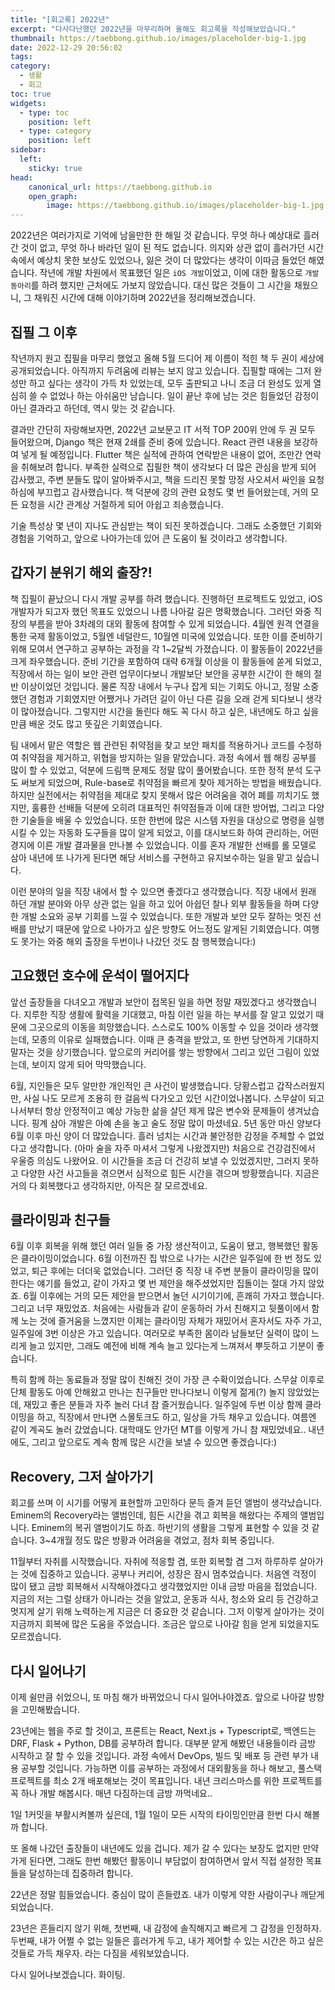 ```yaml
---
title: "[회고록] 2022년"
excerpt: "다사다난했던 2022년을 마무리하며 올해도 회고록을 작성해보았습니다."
thumbnail: https://taebbong.github.io/images/placeholder-big-1.jpg 
date: 2022-12-29 20:56:02
tags:
category:
  - 생활
  - 회고
toc: true
widgets:
  - type: toc
    position: left
  - type: category
    position: left
sidebar:
  left:
    sticky: true
head:
    canonical_url: https://taebbong.github.io
    open_graph:
        image: https://taebbong.github.io/images/placeholder-big-1.jpg
---
```


2022년은 여러가지로 기억에 남을만한 한 해일 것 같습니다. 무엇 하나 예상대로 흘러간 것이 없고, 무엇 하나 바라던 일이 된 적도 없습니다. 의지와 상관 없이 흘러가던 시간 속에서 예상치 못한 보상도 있었으나, 잃은 것이 더 많았다는 생각이 이따금 들었던 해였습니다. 작년에 개발 차원에서 목표했던 일은 `iOS 개발`이었고, 이에 대한 활동으로 `개발 동아리`를 하려 했지만 근처에도 가보지 않았습니다. 대신 많은 것들이 그 시간을 채웠으니, 그 채워진 시간에 대해 이야기하며 2022년을 정리해보겠습니다. 

## 집필 그 이후

작년까지 원고 집필을 마무리 했었고 올해 5월 드디어 제 이름이 적힌 책 두 권이 세상에 공개되었습니다. 아직까지 두려움에 리뷰는 보지 않고 있습니다. 집필할 때에는 그저 완성만 하고 싶다는 생각이 가득 차 있었는데, 모두 출판되고 나니 조금 더 완성도 있게 열심히 쓸 수 없었나 하는 아쉬움만 남습니다. 일이 끝난 후에 남는 것은 힘들었던 감정이 아닌 결과라고 하던데, 역시 맞는 것 같습니다. 

결과만 간단히 자랑해보자면, 2022년 교보문고 IT 서적 TOP 200위 안에 두 권 모두 들어왔으며, Django 책은 현재 2쇄를 준비 중에 있습니다. React 관련 내용을 보강하여 넣게 될 예정입니다. Flutter 책은 실적에 관하여 연락받은 내용이 없어, 조만간 연락을 취해보려 합니다. 부족한 실력으로 집필한 책이 생각보다 더 많은 관심을 받게 되어 감사했고, 주변 분들도 많이 알아봐주시고, 책을 드리진 못할 망정 사오셔서 싸인을 요청하심에 부끄럽고 감사했습니다. 책 덕분에 강의 관련 요청도 몇 번 들어왔는데, 거의 모든 요청을 시간 관계상 거절하게 되어 아쉽고 죄송했습니다.

기술 특성상 몇 년이 지나도 관심받는 책이 되진 못하겠습니다. 그래도 소중했던 기회와 경험을 기억하고, 앞으로 나아가는데 있어 큰 도움이 될 것이라고 생각합니다.

## 갑자기 분위기 해외 출장?!

책 집필이 끝났으니 다시 개발 공부를 하려 했습니다. 진행하던 프로젝트도 있었고, iOS 개발자가 되고자 했던 목표도 있었으니 나름 나아갈 길은 명확했습니다. 그러던 와중 직장의 부름을 받아 3차례의 대외 활동에 참여할 수 있게 되었습니다. 4월엔 원격 연결을 통한 국제 활동이었고, 5월엔 네덜란드, 10월엔 미국에 있었습니다. 또한 이를 준비하기 위해 모여서 연구하고 공부하는 과정을 각 1~2달씩 가졌습니다. 이 활동들이 2022년을 크게 좌우했습니다. 준비 기간을 포함하여 대략 6개월 이상을 이 활동들에 쏟게 되었고, 직장에서 하는 일이 보안 관련 업무이다보니 개발보단 보안을 공부한 시간이 한 해의 절반 이상이었던 것입니다. 물론 직장 내에서 누구나 잡게 되는 기회도 아니고, 정말 소중했던 경험과 기회였지만 어쨌거나 가려던 길이 아닌 다른 길을 오래 걷게 되다보니 생각이 많아졌습니다. 그렇지만 시간을 돌린다 해도 꼭 다시 하고 싶은, 내년에도 하고 싶을만큼 배운 것도 많고 뜻깊은 기회였습니다.

팀 내에서 맡은 역할은 웹 관련된 취약점을 찾고 보안 패치를 적용하거나 코드를 수정하여 취약점을 제거하고, 위협을 방지하는 일을 맡았습니다. 과정 속에서 웹 해킹 공부를 많이 할 수 있었고, 덕분에 드림핵 문제도 정말 많이 풀어봤습니다. 또한 정적 분석 도구도 써보게 되었으며, Rule-base로 취약점을 빠르게 찾아 제거하는 방법을 배웠습니다. 하지만 실전에서는 취약점을 제대로 찾지 못해서 많은 어려움을 겪어 폐를 끼치기도 했지만, 훌륭한 선배들 덕분에 오히려 대표적인 취약점들과 이에 대한 방어법, 그리고 다양한 기술들을 배울 수 있었습니다. 또한 한번에 많은 시스템 자원을 대상으로 명령을 실행시킬 수 있는 자동화 도구들을 많이 알게 되었고, 이를 대시보드화 하여 관리하는, 어떤 경지에 이른 개발 결과물을 만나볼 수 있었습니다. 이를 혼자 개발한 선배를 롤 모델로 삼아 내년에 또 나가게 된다면 해당 서비스를 구현하고 유지보수하는 일을 맡고 싶습니다.

이런 분야의 일을 직장 내에서 할 수 있으면 좋겠다고 생각했습니다. 직장 내에서 원래 하던 개발 분야와 아무 상관 없는 일을 하고 있어 아쉽던 찰나 외부 활동들을 하며 다양한 개발 소요와 공부 기회를 느낄 수 있었습니다. 또한 개발과 보안 모두 잘하는 멋진 선배를 만났기 때문에 앞으로 나아가고 싶은 방향도 어느정도 알게된 기회였습니다. 여행도 못가는 와중 해외 출장을 두번이나 나갔던 것도 참 행복했습니다:)

## 고요했던 호수에 운석이 떨어지다

앞선 출장들을 다녀오고 개발과 보안이 접목된 일을 하면 정말 재밌겠다고 생각했습니다. 지루한 직장 생활에 활력을 기대했고, 마침 이런 일을 하는 부서를 잘 알고 있었기 때문에 그곳으로의 이동을 희망했습니다. 스스로도 100% 이동할 수 있을 것이라 생각했는데, 모종의 이유로 실패했습니다. 이때 큰 충격을 받았고, 또 한번 당연하게 기대하지 말자는 것을 상기했습니다. 앞으로의 커리어를 쌓는 방향에서 그리고 있던 그림이 있었는데, 보이지 않게 되어 막막했습니다.

6월, 지인들은 모두 알만한 개인적인 큰 사건이 발생했습니다. 당황스럽고 갑작스러웠지만, 사실 나도 모르게 조용히 한 걸음씩 다가오고 있던 시간이었나봅니다. 스무살이 되고 나서부터 항상 안정적이고 예상 가능한 삶을 살던 제게 많은 변수와 문제들이 생겨났습니다. 핑계 삼아 개발은 아예 손을 놓고 술도 정말 많이 마셨네요. 5년 동안 마신 양보다 6월 이후 마신 양이 더 많았습니다. 흘러 넘치는 시간과 불안정한 감정을 주체할 수 없었다고 생각합니다. (아마 술을 자주 마셔서 그렇게 나왔겠지만) 처음으로 건강검진에서 우울증 의심도 나왔어요. 이 시간들을 조금 더 건강히 보낼 수 있었겠지만, 그러지 못하고 다양한 사건 사고들을 겪으면서 심적으로 힘든 시간을 겪으며 방황했습니다. 지금은 거의 다 회복했다고 생각하지만, 아직은 잘 모르겠네요.

## 클라이밍과 친구들

6월 이후 회복을 위해 했던 여러 일들 중 가장 생산적이고, 도움이 됐고, 행복했던 활동은 클라이밍이었습니다. 6월 이전까진 집 밖으로 나가는 시간은 일주일에 한 번 정도 있었고, 퇴근 후에는 더더욱 없었습니다. 그러던 중 직장 내 주변 분들이 클라이밍을 많이 한다는 얘기를 들었고, 같이 가자고 몇 번 제안을 해주셨었지만 집돌이는 절대 가지 않았죠. 6월 이후에는 거의 모든 제안을 받으면서 놀던 시기이기에, 흔쾌히 가자고 했습니다. 그리고 너무 재밌었죠. 처음에는 사람들과 같이 운동하러 가서 친해지고 뒷풀이에서 함께 노는 것에 즐거움을 느꼈지만 이제는 클라이밍 자체가 재밌어서 혼자서도 자주 가고, 일주일에 3번 이상은 가고 있습니다. 여러모로 부족한 몸이라 남들보단 실력이 많이 느리게 늘고 있지만, 그래도 예전에 비해 계속 늘고 있다는게 느껴져서 뿌듯하고 기분이 좋습니다. 

특히 함께 하는 동료들과 정말 많이 친해진 것이 가장 큰 수확이었습니다. 스무살 이후로 단체 활동도 아예 안해왔고 만나는 친구들만 만나다보니 이렇게 젊게(?) 놀지 않았었는데, 재밌고 좋은 분들과 자주 놀러 다녀 참 즐거웠습니다. 일주일에 두번 이상 함께 클라이밍을 하고, 직장에서 만나면 스몰토크도 하고, 일상을 가득 채우고 있습니다. 여름엔 같이 계곡도 놀러 갔었습니다. 대학때도 안가던 MT를 이렇게 가니 참 재밌었네요.. 내년에도, 그리고 앞으로도 계속 함께 많은 시간을 보낼 수 있으면 좋겠습니다:)

## Recovery, 그저 살아가기

회고를 쓰며 이 시기를 어떻게 표현할까 고민하다 문득 즐겨 듣던 앨범이 생각났습니다. Eminem의 Recovery라는 앨범인데, 힘든 시간을 겪고 회복을 해왔다는 주제의 앨범입니다. Eminem의 복귀 앨범이기도 하죠. 하반기의 생활을 그렇게 표현할 수 있을 것 같습니다. 3~4개월 정도 많은 방황과 어려움을 겪었고, 점차 회복 중입니다.

11월부터 자취를 시작했습니다. 자취에 적응할 겸, 또한 회복할 겸 그저 하루하루 살아가는 것에 집중하고 있습니다. 공부나 커리어, 성장은 잠시 멈추었습니다. 처음엔 걱정이 많이 됐고 금방 회복해서 시작해야겠다고 생각했었지만 이내 금방 마음을 접었습니다. 지금의 저는 그럴 상태가 아니라는 것을 알았고, 운동과 식사, 청소와 요리 등 건강하고 멋지게 살기 위해 노력하는게 지금은 더 중요한 것 같습니다. 그저 이렇게 살아가는 것이 지금까지 회복에 많은 도움을 주었습니다. 조금은 앞으로 나아갈 힘을 얻게 되었을지도 모르겠습니다.

## 다시 일어나기

이제 쉴만큼 쉬었으니, 또 마침 해가 바뀌었으니 다시 일어나야겠죠. 앞으로 나아갈 방향을 고민해봤습니다. 

23년에는 웹을 주로 할 것이고, 프론트는 React, Next.js + Typescript로, 백엔드는 DRF, Flask + Python, DB를 공부하려 합니다. 대부분 얕게 해봤던 내용들이라 금방 시작하고 잘 할 수 있을 것입니다. 과정 속에서 DevOps, 빌드 및 배포 등 관련 부가 내용 공부할 것입니다. 가능하면 이를 공부하는 과정에서 대외활동을 하나 해보고, 풀스택 프로젝트를 최소 2개 배포해보는 것이 목표입니다. 내년 크리스마스를 위한 프로젝트를 꼭 하나 개발 해봅시다. 매년 다짐하는데 금방 까먹네요..

1일 1커밋을 부활시켜볼까 싶은데, 1월 1일이 모든 시작의 타이밍인만큼 한번 다시 해볼까 합니다. 

또 올해 나갔던 출장들이 내년에도 있을 겁니다. 제가 갈 수 있다는 보장도 없지만 만약 가게 된다면, 그래도 한번 해봤던 활동이니 부담없이 참여하면서 앞서 직접 설정한 목표들을 달성하는데 집중하려 합니다.

22년은 정말 힘들었습니다. 중심이 많이 흔들렸죠. 내가 이렇게 약한 사람이구나 깨닫게 되었습니다. 

23년은 흔들리지 않기 위해,
첫번째, 내 감정에 솔직해지고 빠르게 그 감정을 인정하자. 두번째, 내가 어쩔 수 없는 일들은 흘러가게 두고, 내가 제어할 수 있는 시간은 하고 싶은 것들로 가득 채우자.
라는 다짐을 세워보았습니다.

다시 일어나보겠습니다. 화이팅.